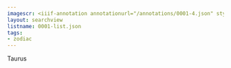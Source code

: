 ```yaml
---
imagescr: <iiif-annotation annotationurl="/annotations/0001-4.json" styling="image_only:true"></iiif-annotation>
layout: searchview
listname: 0001-list.json
tags:
- zodiac
---
```

Taurus